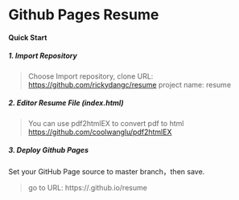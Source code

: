 # Github Pages Resume

#### Quick Start

##### 1. Import Repository

> Choose Import repository, clone URL: https://github.com/rickydangc/resume project name: resume


##### 2. Editor Resume File (index.html)

> You can use pdf2htmlEX to convert pdf to html
https://github.com/coolwanglu/pdf2htmlEX

##### 3. Deploy Github Pages

Set your GitHub Page source to master branch，then save.

> go to URL: https://<github-username>.github.io/resume
